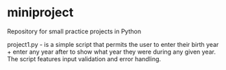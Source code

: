 # miniproject
Repository for small practice projects in Python

project1.py - is a simple script that permits the user to enter their birth year + enter any year after to show what year they were during any given year. The script features input validation and error handling.
